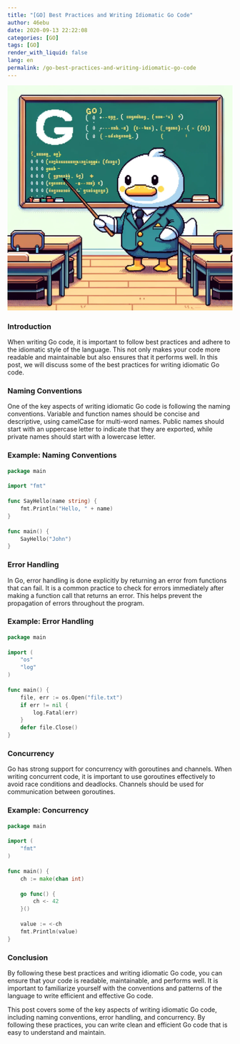 ```yaml
---
title: "[GO] Best Practices and Writing Idiomatic Go Code"
author: 46ebu
date: 2020-09-13 22:22:08 
categories: [GO]
tags: [GO]
render_with_liquid: false
lang: en
permalink: /go-best-practices-and-writing-idiomatic-go-code
---
```


![Intro](/assets/img/post/go.png)
### Introduction
When writing Go code, it is important to follow best practices and adhere to the idiomatic style of the language. This not only makes your code more readable and maintainable but also ensures that it performs well. In this post, we will discuss some of the best practices for writing idiomatic Go code.

### Naming Conventions
One of the key aspects of writing idiomatic Go code is following the naming conventions. Variable and function names should be concise and descriptive, using camelCase for multi-word names. Public names should start with an uppercase letter to indicate that they are exported, while private names should start with a lowercase letter.

### Example: Naming Conventions
```go
package main

import "fmt"

func SayHello(name string) {
    fmt.Println("Hello, " + name)
}

func main() {
    SayHello("John")
}
```

### Error Handling
In Go, error handling is done explicitly by returning an error from functions that can fail. It is a common practice to check for errors immediately after making a function call that returns an error. This helps prevent the propagation of errors throughout the program.

### Example: Error Handling
```go
package main

import (
    "os"
    "log"
)

func main() {
    file, err := os.Open("file.txt")
    if err != nil {
        log.Fatal(err)
    }
    defer file.Close()
}
```

### Concurrency
Go has strong support for concurrency with goroutines and channels. When writing concurrent code, it is important to use goroutines effectively to avoid race conditions and deadlocks. Channels should be used for communication between goroutines.

### Example: Concurrency
```go
package main

import (
    "fmt"
)

func main() {
    ch := make(chan int)
    
    go func() {
        ch <- 42
    }()
    
    value := <-ch
    fmt.Println(value)
}
```

### Conclusion
By following these best practices and writing idiomatic Go code, you can ensure that your code is readable, maintainable, and performs well. It is important to familiarize yourself with the conventions and patterns of the language to write efficient and effective Go code. 

This post covers some of the key aspects of writing idiomatic Go code, including naming conventions, error handling, and concurrency. By following these practices, you can write clean and efficient Go code that is easy to understand and maintain.